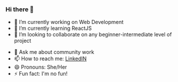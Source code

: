 ### Hi there 👋


- 🔭 I’m currently working on Web Development
- 🌱 I’m currently learning ReactJS
- 👯 I’m looking to collaborate on any beginner-intermediate level of project
<!--- 🤔 I’m looking for help with ...-->
- 💬 Ask me about community work 
- 📫 How to reach me: [LinkedIN](https://www.linkedin.com/in/anusha-maiti-533115198/)
- 😄 Pronouns: She/Her
- ⚡ Fun fact: I'm no fun!

